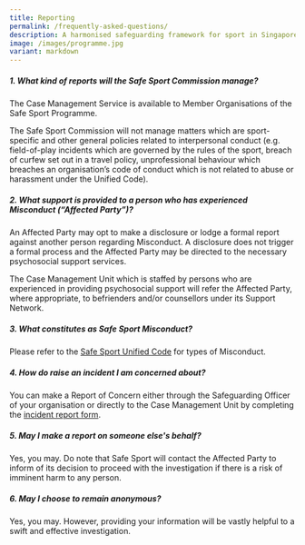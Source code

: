 ```yaml
---
title: Reporting
permalink: /frequently-asked-questions/
description: A harmonised safeguarding framework for sport in Singapore
image: /images/programme.jpg
variant: markdown
---
```

##### **1. What kind of reports will the Safe Sport Commission manage?**

The Case Management Service is available to Member Organisations of the Safe Sport Programme. 

The Safe Sport Commission will not manage matters which are sport-specific and other general policies related to interpersonal conduct (e.g. field-of-play incidents which are governed by the rules of the sport, breach of curfew set out in a travel policy, unprofessional behaviour which breaches an organisation’s code of conduct which is not related
 to abuse or harassment under the Unified Code).

##### **2.  What support is provided to a person who has experienced Misconduct (“Affected Party”)?**

An Affected Party may opt to make a disclosure or lodge a formal report against another person regarding Misconduct. A disclosure does not trigger a formal process and the Affected Party may be directed to the necessary psychosocial support services.
 
The Case Management Unit which is staffed by persons who are experienced in providing psychosocial support
will refer the Affected Party, where appropriate, to befrienders and/or counsellors under its Support Network.


##### **3. What constitutes as Safe Sport Misconduct?**

Please refer to the [Safe Sport Unified Code](/safe-sport-programme/unified-code) for types of Misconduct.

##### **4. How do raise an incident I am concerned about?**

You can make a Report of Concern either through the Safeguarding Officer of your organisation or directly to the Case Management Unit by completing the [incident report form](/case-management/reporting).

##### **5. May I make a report on someone else's behalf?**

Yes, you may. Do note that Safe Sport will contact the Affected Party to inform of its decision to proceed with the investigation if there is a risk of imminent harm to any person.

##### **6. May I choose to remain anonymous?**

Yes, you may. However, providing your information will be vastly helpful to a swift and
effective investigation.